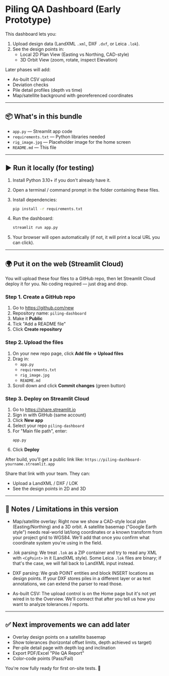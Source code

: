 # Piling QA Dashboard (Early Prototype)

This dashboard lets you:
1. Upload design data (LandXML `.xml`, DXF `.dxf`, or Leica `.lok`).
2. See the design points in:
   - Local 2D Plan View (Easting vs Northing, CAD-style)
   - 3D Orbit View (zoom, rotate, inspect Elevation)

Later phases will add:
- As-built CSV upload
- Deviation checks
- Pile detail profiles (depth vs time)
- Map/satellite background with georeferenced coordinates

---

## 📦 What's in this bundle
- `app.py` — Streamlit app code
- `requirements.txt` — Python libraries needed
- `rig_image.jpg` — Placeholder image for the home screen
- `README.md` — This file

---

## ▶ Run it locally (for testing)

1. Install Python 3.10+ if you don't already have it.

2. Open a terminal / command prompt in the folder containing these files.

3. Install dependencies:
   ```bash
   pip install -r requirements.txt
   ```

4. Run the dashboard:
   ```bash
   streamlit run app.py
   ```

5. Your browser will open automatically (if not, it will print a local URL you can click).

---

## 🌍 Put it on the web (Streamlit Cloud)

You will upload these four files to a GitHub repo, then let Streamlit Cloud deploy it for you.
No coding required — just drag and drop.

### Step 1. Create a GitHub repo
1. Go to https://github.com/new
2. Repository name: `piling-dashboard`
3. Make it **Public**
4. Tick "Add a README file"
5. Click **Create repository**

### Step 2. Upload the files
1. On your new repo page, click **Add file → Upload files**
2. Drag in:
   - `app.py`
   - `requirements.txt`
   - `rig_image.jpg`
   - `README.md`
3. Scroll down and click **Commit changes** (green button)

### Step 3. Deploy on Streamlit Cloud
1. Go to https://share.streamlit.io
2. Sign in with GitHub (same account)
3. Click **New app**
4. Select your repo `piling-dashboard`
5. For "Main file path", enter:
   ```
   app.py
   ```
6. Click **Deploy**

After build, you'll get a public link like:
`https://piling-dashboard-yourname.streamlit.app`

Share that link with your team. They can:
- Upload a LandXML / DXF / LOK
- See the design points in 2D and 3D

---

## 📌 Notes / Limitations in this version

- Map/satellite overlay:
  Right now we show a CAD-style local plan (Easting/Northing) and a 3D orbit. A satellite basemap ("Google Earth style") needs real-world lat/long coordinates or a known transform from your project grid to WGS84. We'll add that once you confirm what coordinate system you're using in the field.

- .lok parsing:
  We treat `.lok` as a ZIP container and try to read any XML with `<CgPoint>` in it (LandXML style). Some Leica `.lok` files are binary; if that's the case, we will fall back to LandXML input instead.

- DXF parsing:
  We grab POINT entities and block INSERT locations as design points. If your DXF stores piles in a different layer or as text annotations, we can extend the parser to read those.

- As-built CSV:
  The upload control is on the Home page but it's not yet wired in to the Overview. We'll connect that after you tell us how you want to analyze tolerances / reports.

---

## ✅ Next improvements we can add later

- Overlay design points on a satellite basemap
- Show tolerances (horizontal offset limits, depth achieved vs target)
- Per-pile detail page with depth log and inclination
- Export PDF/Excel "Pile QA Report"
- Color-code points (Pass/Fail)

You're now fully ready for first on-site tests. 🚀
